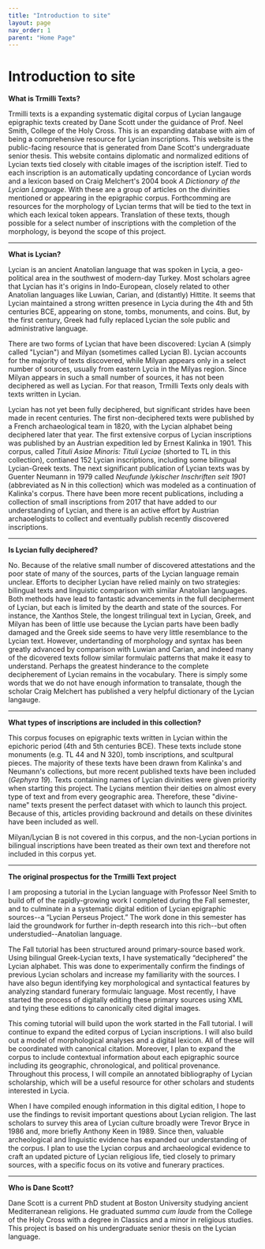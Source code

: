 ```yaml
---
title: "Introduction to site"
layout: page
nav_order: 1
parent: "Home Page"
---
```


# Introduction to site 

**What is Trmilli Texts?**

Trmilli texts is a expanding systematic digital corpus of Lycian langauge epigraphic texts created by Dane Scott under the guidance of Prof. Neel Smith, College of the Holy Cross. This is an expanding database with aim of being a comprehensive resource for Lycian inscriptions. This website is the public-facing resource that is generated from Dane Scott's undergraduate senior thesis. This website contains diplomatic and normalized editions of Lycian texts tied closely with citable images of the iscription istelf. Tied to each inscription is an automatically updating concordance of Lycian words and a lexicon based on Craig Melchert's 2004 book *A Dictionary of the Lycian Language*. With these are a group of articles on the divinities mentioned  or appearing in the epigraphic corpus. Forthcomming are resources for the morphology of Lycian terms that will be tied to the text in which each lexical token appears. Translation of these texts, though possible for a select number of inscriptions with the completion of the morphology, is beyond the scope of this project.  

---

**What is Lycian?**

Lycian is an ancient Anatolian language that was spoken in Lycia, a geo-political area in the southwest of modern-day Turkey. Most scholars agree that Lycian has it's origins in Indo-European, closely related to other Anatolian languages like Luwian, Carian, and (distantly) Hittite. It seems that Lycian maintained a strong written presence in Lycia during the 4th and 5th centuries BCE, appearing on stone, tombs, monuments, and coins. But, by the first century, Greek had fully replaced Lycian the sole public and administrative language.  

There are two forms of Lycian that have been discovered: Lycian A (simply called "Lycian") and Milyan (sometimes called Lycian B). Lycian accounts for the majority of texts discovered, while Milyan appears only in a select number of sources, usually from eastern Lycia in the Milyas region. Since Milyan appears in such a small number of sources, it has not been deciphered as well as Lycian. For that reason, Trmilli Texts only deals with texts written in Lycian. 

Lycian has not yet been fully deciphered, but significant strides have been made in recent centuries. The first non-deciphered texts were published by a French archaeological team in 1820, with the Lycian alphabet being deciphered later that year. The first extensive corpus of Lycian inscriptions was published by an Austrian expedition led by Ernest Kalinka in 1901. This corpus, called *Tituli Asiae Minoris: Tituli Lyciae* (shorted to TL in this collection), contianed 152 Lycian inscriptions, including some bilingual Lycian-Greek texts. The next significant publication of Lycian texts was by Guenter Neumann in 1979 called *Neufunde lykischer Inschriften seit 1901* (abbreviated as N in this collection) which was modeled as a continuation of Kalinka's corpus. There have been more recent publications, including a collection of small inscriptions from 2017 that have added to our understanding of Lycian, and there is an active effort by Austrian archaoelogists to collect and eventually publish recently discovered inscriptions. 

---

**Is Lycian fully deciphered?**

No. Because of the relative small number of discovered attestations and the poor state of many of the sources, parts of the Lycian language remain unclear. Efforts to decipher Lycian have relied mainly on two strategies: bilingual texts and linguistic comparison with similar Anatolian languages. Both methods have lead to fantastic advancements in the full decipherment of Lycian, but each is limited by the dearth and state of the sources. For instance, the Xanthos Stele, the longest trilingual text in Lycian, Greek, and Milyan has been of little use because the Lycian parts have been badly damaged and the Greek side seems to have very little resemblance to the Lycian text. However, undertanding of morphology and syntax has been greatly advanced by comparison with Luwian and Carian, and indeed many of the dicovered texts follow similar formulaic patterns that make it easy to understand. Perhaps the greatest hinderance to the complete decipherement of Lycian remains in the vocabulary. There is simply some words that we do not have enough information to transalate, though the scholar Craig Melchert has published a very helpful dictionary of the Lycian langauge. 

---

**What types of inscriptions are included in this collection?**

This corpus focuses on epigraphic texts written in Lycian within the epichoric period (4th and 5th centuries BCE). These texts include stone monuments (e.g. TL 44 and N 320), tomb inscriptions, and scultpural pieces. The majority of these texts have been drawn from Kalinka's and Neumann's collections, but more recent published texts have been included (*Gephyra 19*). Texts containing names of Lycian divinities were given priority when starting this project. The Lycians mention their deities on almost every type of text and from every geographic area. Therefore, these "divine-name" texts present the perfect dataset with which to launch this project. Because of this, articles providing backround and details on these divinites have been included as well. 

Milyan/Lycian B is not covered in this corpus, and the non-Lycian portions in bilingual inscriptions have been treated as their own text and therefore not included in this corpus yet.

---

**The original prospectus for the Trmilli Text project**

I am proposing a tutorial in the Lycian language with Professor Neel Smith to build off of the rapidly-growing work I completed during the Fall semester, and to culminate in a systematic digital edition of Lycian epigraphic sources--a “Lycian Perseus Project.” The work done in this semester has laid the groundwork for further in-depth research into this rich--but often understudied--Anatolian language.

The Fall tutorial has been structured around primary-source based work. Using bilingual Greek-Lycian texts, I have systematically “deciphered” the Lycian alphabet. This was done to experimentally confirm the findings of previous Lycian scholars and increase my familiarity with the sources. I have also begun identifying key morphological and syntactical features by analyzing standard funerary formulaic language. Most recently, I have started the process of digitally editing these primary sources using XML and tying these editions to canonically cited digital images.

This coming tutorial will build upon the work started in the Fall tutorial. I will continue to expand the edited corpus of Lycian inscriptions. I will also build out a model of morphological analyses and a digital lexicon. All of these will be coordinated with canonical citation. Moreover, I plan to expand the corpus to include contextual information about each epigraphic source including its geographic, chronological, and political provenance.  Throughout this process, I will compile an annotated bibliography of Lycian scholarship, which will be a useful resource for other scholars and students interested in Lycia.

When I have compiled enough information in this digital edition, I hope to use the findings to revisit important questions about Lycian religion. The last scholars to survey this area of Lycian culture broadly were Trevor Bryce in 1986 and, more briefly Anthony Keen in 1989. Since then, valuable archeological and linguistic evidence has expanded our understanding of the corpus. I plan to use the Lycian corpus and archaeological evidence to craft an updated picture of Lycian religious life, tied closely to primary sources, with a specific focus on its votive and funerary practices.

---

**Who is Dane Scott?**

Dane Scott is a current PhD student at Boston University studying ancient Mediterranean religions. He graduated *summa cum laude* from the College of the Holy Cross with a degree in Classics and a minor in religious studies. This project is based on his undergraduate senior thesis on the Lycian language. 
